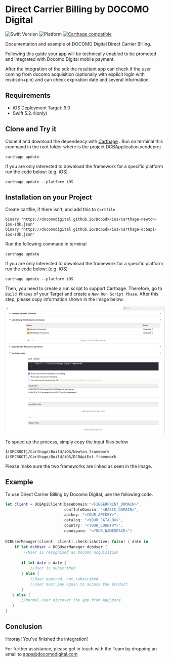 
# Direct Carrier Billing by DOCOMO Digital
![Swift Version](https://img.shields.io/badge/Swift-5.2.4-F16D39.svg?style=flat)
![Platform](https://img.shields.io/badge/Platform-iOS-green.svg)
[![Carthage compatible](https://img.shields.io/badge/Carthage-compatible-4BC51D.svg?style=flat)](https://github.com/Carthage/Carthage)

Documentation and example of DOCOMO Digital Direct Carrier Billing.

Following this guide your app will be technically enabled to be promoted and integrated with Docomo Digital mobile payment.

After the integration of the sdk the resultant app can check if the user coming from docomo acquisition (optionally with explicit login with msdisdn+pin) and can check expiration date and several information.

## Requirements
- iOS Deployment Target: 9.0
- Swift 5.2.4(only)

## Clone and Try it

Clone it and download the dependency with [Carthage](https://github.com/Carthage/Carthage) . Run on terminal this command in the root folder where is the project DCBApplication.xcodeproj

`carthage update`

If you are only interested to download the framework for a specific platform run the code below: (e.g. iOS)

`carthage update --platform iOS`

## Installation on your Project

Create cartfile, if there isn't,  and add this to `Cartfile`

```
binary "https://docomodigital.github.io/DcbSdk/ios/carthage-newton-ios-sdk.json"
binary "https://docomodigital.github.io/DcbSdk/ios/carthage-dcbapi-ios-sdk.json"
```

Run the following command in terminal

`carthage update`

If you are only interested to download the framework for a specific platform run the code below: (e.g. iOS)

`carthage update --platform iOS`

Then, you need to create a run script to support Carthage. Therefore, go to `Build Phases` of your Target and create a `New Run Script Phase`. 
After this step, please copy information shown in the image below.

![Carthage](./readme_resources/carthage.png)

To speed up the process, simply copy the input files below

```
$(SRCROOT)/Carthage/Build/iOS/Newton.framework
$(SRCROOT)/Carthage/Build/iOS/DCBApiExt.framework
```
Please make sure the two frameworks are linked as seen in the image.

## Example
To use Direct Carrier Billing by Docomo Digital, use the following code.
```swift
let client = DCBApiClient(baseDomain:"<FINGERPRINT_DOMAIN>",
                          confInfoDomain: "<BASIC_DOMAIN>",
                          apikey: "<YOUR_APIKEY>",
                          catalog: "<YOUR_CATALOG>",
                          country: "<YOUR_COUNTRY>",
                          namespace: "<YOUR_NAMESPACE>")

DCBUserManager(client: client).check(isActive: false) { date in
    if let dcbUser = DCBUserManager.dcbUser {
        //User is recognised as Docomo Acquisition​​
​
​       if let date = date {
​           //User is subscribed​
​       } else {
​           //User expired, not subscribed​​
​           //user must pay again to access the product​​
​       }
​   } else {
​       //Normal user discover the app from AppStore​
​   }
}
```

## Conclusion
Hooray! You've finished the integration!    

For further assistance, please get in touch with the Team by dropping an email to apps@docomodigital.com

